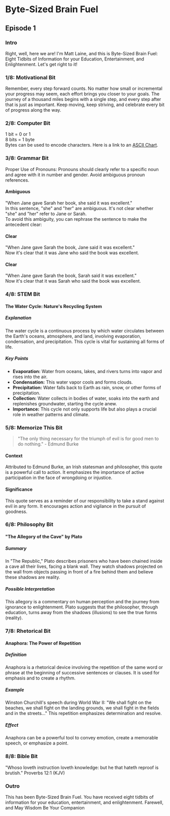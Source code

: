 # Byte-Sized Brain Fuel

## Episode 1
### Intro
Right, well, here we are! I'm Matt Laine, and this is Byte-Sized Brain Fuel: Eight Tidbits of Information for your Education, Entertainment, and Enlightenment. Let's get right to it!
### 1/8: Motivational Bit
Remember, every step forward counts. No matter how small or incremental your progress may seem, each effort brings you closer to your goals. The journey of a thousand miles begins with a single step, and every step after that is just as important. Keep moving, keep striving, and celebrate every bit of progress along the way.
### 2/8: Computer Bit
1 bit = 0 or 1  
8 bits = 1 byte  
Bytes can be used to encode characters. Here is a link to an [ASCII Chart](https://web.cecs.pdx.edu/~harry/compilers/ASCIIChart.pdf).  
### 3/8: Grammar Bit
Proper Use of Pronouns: Pronouns should clearly refer to a specific noun and agree with it in number and gender. Avoid ambiguous pronoun references.  
#### Ambiguous
"When Jane gave Sarah her book, she said it was excellent."  
In this sentence, "she" and "her" are ambiguous. It's not clear whether "she" and "her" refer to Jane or Sarah.  
To avoid this ambiguity, you can rephrase the sentence to make the antecedent clear:  
#### Clear
"When Jane gave Sarah the book, Jane said it was excellent."  
Now it's clear that it was Jane who said the book was excellent.  
#### Clear
"When Jane gave Sarah the book, Sarah said it was excellent."  
Now it's clear that it was Sarah who said the book was excellent.  
### 4/8: STEM Bit
#### The Water Cycle: Nature's Recycling System
##### Explanation
The water cycle is a continuous process by which water circulates between the Earth's oceans, atmosphere, and land, involving evaporation, condensation, and precipitation. This cycle is vital for sustaining all forms of life.
##### Key Points
- **Evaporation:** Water from oceans, lakes, and rivers turns into vapor and rises into the air.
- **Condensation:** This water vapor cools and forms clouds.
- **Precipitation:** Water falls back to Earth as rain, snow, or other forms of precipitation.
- **Collection:** Water collects in bodies of water, soaks into the earth and replenishes groundwater, starting the cycle anew.
- **Importance:** This cycle not only supports life but also plays a crucial role in weather patterns and climate.
### 5/8: Memorize This Bit
> "The only thing necessary for the triumph of evil is for good men to do nothing." - Edmund Burke
#### Context
Attributed to Edmund Burke, an Irish statesman and philosopher, this quote is a powerful call to action. It emphasizes the importance of active participation in the face of wrongdoing or injustice.
#### Significance
This quote serves as a reminder of our responsibility to take a stand against evil in any form. It encourages action and vigilance in the pursuit of goodness.
### 6/8: Philosophy Bit
#### "The Allegory of the Cave" by Plato
##### Summary
In "The Republic," Plato describes prisoners who have been chained inside a cave all their lives, facing a blank wall. They watch shadows projected on the wall from objects passing in front of a fire behind them and believe these shadows are reality.
##### Possible Interpretation
This allegory is a commentary on human perception and the journey from ignorance to enlightenment. Plato suggests that the philosopher, through education, turns away from the shadows (illusions) to see the true forms (reality).
### 7/8: Rhetorical Bit
#### Anaphora: The Power of Repetition
##### Definition
Anaphora is a rhetorical device involving the repetition of the same word or phrase at the beginning of successive sentences or clauses. It is used for emphasis and to create a rhythm.  
##### Example
Winston Churchill's speech during World War II: "We shall fight on the beaches, we shall fight on the landing grounds, we shall fight in the fields and in the streets..." This repetition emphasizes determination and resolve.  
##### Effect
Anaphora can be a powerful tool to convey emotion, create a memorable speech, or emphasize a point.  
### 8/8: Bible Bit
"Whoso loveth instruction loveth knowledge: but he that hateth reproof is brutish." Proverbs 12:1 (KJV)
### Outro
This has been Byte-Sized Brain Fuel. You have received eight tidbits of information for your education, entertainment, and enlightenment. Farewell, and May Wisdom Be Your Companion
